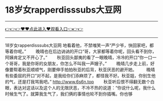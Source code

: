 # 18岁女rapperdisssubs大豆网

<hr/><a href="https://github.com/lkijoi/chun/issues/1">👉👉👉♥♥点此进入♥观看入口👈👉👉</a><hr/>

18岁女rapperdisssubs大豆网
地看着他，不禁嗤笑一声“严少爷，快回家吧，都等着你呢。”
　　晚晴也在后边讷讷的开口“哥，大家都等着你呢，回头看不到你，阿姨肯定又不开心了。”
　　秋亚回头鄙夷的看了一眼晚晴，冷冷的开口“你一口一个哥哥，我是你哥的女朋友，你怎么不叫我一声嫂子。”
　　晚晴几步走上前，好像要帮着秋亚顺顺气，刚要伸手拍拍秋亚的后背，秋亚厌恶的避开她。
　　晚晴有些委屈的开口“对不起，是我给你们添麻烦了，都怪我不好。秋亚姐，你别生他的气，还是打我骂我吧。”
  http://www.6s6n.top
　　秋亚听后恨不得翻无数个白眼，表达对这话以及这个人的无限厌恶，不冷不热的说道：“你说什么呢，我什么时候生气了。就算我生气了，我们俩的事情也轮不到你插嘴。你也够
